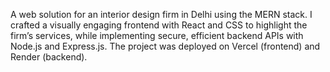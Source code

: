 A web solution for an interior design firm in Delhi using the MERN stack. I crafted a visually engaging frontend with React and CSS to highlight the firm’s services, while implementing secure, efficient backend APIs with Node.js and Express.js. The project was deployed on Vercel (frontend) and Render (backend).
